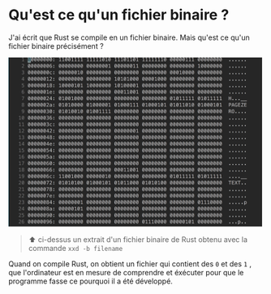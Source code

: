 # Qu'est ce qu'un fichier binaire ?

J'ai écrit que Rust se compile en un fichier binaire. Mais qu'est ce qu'un fichier binaire précisément ?

<img width="500" src="../images/binary-file.png" />

> ⬆️ ci-dessus un extrait d'un fichier binaire de Rust obtenu avec la commande `xxd -b filename`

Quand on compile Rust, on obtient un fichier qui contient des `0` et des `1` , que l'ordinateur est en mesure de comprendre et éxécuter pour que le programme fasse ce pourquoi il a été développé.
